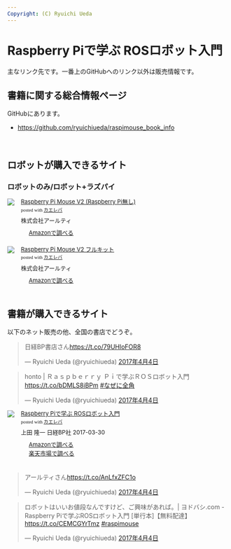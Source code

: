 ```yaml
---
Copyright: (C) Ryuichi Ueda
---
```



# Raspberry Piで学ぶ ROSロボット入門
主なリンク先です。一番上のGitHubへのリンク以外は販売情報です。

<h2>書籍に関する総合情報ページ</h2>
GitHubにあります。
<ul>
 	<li><a href="https://github.com/ryuichiueda/raspimouse_book_info">https://github.com/ryuichiueda/raspimouse_book_info</a></li>
</ul>
&nbsp;



<h2>ロボットが購入できるサイト</h2>

<h3>ロボットのみ/ロボット+ラズパイ</h3>

<div class="kaerebalink-box" style="text-align:left;padding-bottom:20px;font-size:small;/zoom: 1;overflow: hidden;"><div class="kaerebalink-image" style="float:left;margin:0 15px 10px 0;"><a href="http://www.amazon.co.jp/exec/obidos/ASIN/B01H9S7R56/ryuichiueda-22/" target="_blank" ><img src="https://images-fe.ssl-images-amazon.com/images/I/51OcpDyUgqL._SL160_.jpg" style="border: none;" /></a></div><div class="kaerebalink-info" style="line-height:120%;/zoom: 1;overflow: hidden;"><div class="kaerebalink-name" style="margin-bottom:10px;line-height:120%"><a href="http://www.amazon.co.jp/exec/obidos/ASIN/B01H9S7R56/ryuichiueda-22/" target="_blank" >Raspberry Pi Mouse V2 (Raspberry Pi無し)</a><div class="kaerebalink-powered-date" style="font-size:8pt;margin-top:5px;font-family:verdana;line-height:120%">posted with <a href="http://kaereba.com" rel="nofollow" target="_blank">カエレバ</a></div></div><div class="kaerebalink-detail" style="margin-bottom:5px;"> 株式会社アールティ     </div><div class="kaerebalink-link1" style="margin-top:10px;"><div class="shoplinkamazon" style="margin-right:5px;background: url('//img.yomereba.com/simple5.gif') 0 0 no-repeat;padding: 2px 0 2px 18px;white-space: nowrap;"><a href="http://www.amazon.co.jp/gp/search?keywords=Raspberry%20Pi%20Mouse%20V2&__mk_ja_JP=%E3%82%AB%E3%82%BF%E3%82%AB%E3%83%8A&tag=ryuichiueda-22" target="_blank" >Amazonで調べる</a></div></div></div><div class="booklink-footer" style="clear: left"></div></div>


<div class="kaerebalink-box" style="text-align:left;padding-bottom:20px;font-size:small;/zoom: 1;overflow: hidden;"><div class="kaerebalink-image" style="float:left;margin:0 15px 10px 0;"><a href="http://www.amazon.co.jp/exec/obidos/ASIN/B01H9SEEM0/ryuichiueda-22/" target="_blank" ><img src="https://images-fe.ssl-images-amazon.com/images/I/51nmmgfSpYL._SL160_.jpg" style="border: none;" /></a></div><div class="kaerebalink-info" style="line-height:120%;/zoom: 1;overflow: hidden;"><div class="kaerebalink-name" style="margin-bottom:10px;line-height:120%"><a href="http://www.amazon.co.jp/exec/obidos/ASIN/B01H9SEEM0/ryuichiueda-22/" target="_blank" >Raspberry Pi Mouse V2 フルキット</a><div class="kaerebalink-powered-date" style="font-size:8pt;margin-top:5px;font-family:verdana;line-height:120%">posted with <a href="http://kaereba.com" rel="nofollow" target="_blank">カエレバ</a></div></div><div class="kaerebalink-detail" style="margin-bottom:5px;"> 株式会社アールティ     </div><div class="kaerebalink-link1" style="margin-top:10px;"><div class="shoplinkamazon" style="margin-right:5px;background: url('//img.yomereba.com/simple5.gif') 0 0 no-repeat;padding: 2px 0 2px 18px;white-space: nowrap;"><a href="http://www.amazon.co.jp/gp/search?keywords=Raspberry%20Pi%20Mouse%20V2&__mk_ja_JP=%E3%82%AB%E3%82%BF%E3%82%AB%E3%83%8A&tag=ryuichiueda-22" target="_blank" >Amazonで調べる</a></div></div></div><div class="booklink-footer" style="clear: left"></div></div>


<h2>書籍が購入できるサイト</h2>

以下のネット販売の他、全国の書店でどうぞ。

<blockquote class="twitter-tweet" data-lang="ja"><p lang="ja" dir="ltr">日経BP書店さん<a href="https://t.co/79UHloFOR8">https://t.co/79UHloFOR8</a></p>&mdash; Ryuichi Ueda (@ryuichiueda) <a href="https://twitter.com/ryuichiueda/status/849189287107018752">2017年4月4日</a></blockquote>
<script async src="//platform.twitter.com/widgets.js" charset="utf-8"></script>

<blockquote class="twitter-tweet" data-lang="ja"><p lang="ja" dir="ltr">honto | Ｒａｓｐｂｅｒｒｙ Ｐｉで学ぶＲＯＳロボット入門 <a href="https://t.co/bDMLS8iBPm">https://t.co/bDMLS8iBPm</a> <a href="https://twitter.com/hashtag/%E3%81%AA%E3%81%9C%E3%81%AB%E5%85%A8%E8%A7%92?src=hash">#なぜに全角</a></p>&mdash; Ryuichi Ueda (@ryuichiueda) <a href="https://twitter.com/ryuichiueda/status/849189630461083648">2017年4月4日</a></blockquote>
<script async src="//platform.twitter.com/widgets.js" charset="utf-8"></script>


<div class="kaerebalink-box" style="text-align:left;padding-bottom:20px;font-size:small;/zoom: 1;overflow: hidden;"><div class="kaerebalink-image" style="float:left;margin:0 15px 10px 0;"><a href="http://www.amazon.co.jp/exec/obidos/ASIN/4822239292/ryuichiueda-22/" target="_blank" ><img src="https://images-fe.ssl-images-amazon.com/images/I/51RIz4wkCyL._SL160_.jpg" style="border: none;" /></a></div><div class="kaerebalink-info" style="line-height:120%;/zoom: 1;overflow: hidden;"><div class="kaerebalink-name" style="margin-bottom:10px;line-height:120%"><a href="http://www.amazon.co.jp/exec/obidos/ASIN/4822239292/ryuichiueda-22/" target="_blank" >Raspberry Piで学ぶ ROSロボット入門</a><div class="kaerebalink-powered-date" style="font-size:8pt;margin-top:5px;font-family:verdana;line-height:120%">posted with <a href="http://kaereba.com" rel="nofollow" target="_blank">カエレバ</a></div></div><div class="kaerebalink-detail" style="margin-bottom:5px;">上田 隆一 日経BP社 2017-03-30    </div><div class="kaerebalink-link1" style="margin-top:10px;"><div class="shoplinkamazon" style="margin-right:5px;background: url('//img.yomereba.com/simple5.gif') 0 0 no-repeat;padding: 2px 0 2px 18px;white-space: nowrap;"><a href="http://www.amazon.co.jp/gp/search?keywords=ROS%E3%83%AD%E3%83%9C%E3%83%83%E3%83%88%E5%85%A5%E9%96%80&__mk_ja_JP=%E3%82%AB%E3%82%BF%E3%82%AB%E3%83%8A&tag=ryuichiueda-22" target="_blank" >Amazonで調べる</a></div><div class="shoplinkrakuten" style="margin-right:5px;background: url('//img.yomereba.com/simple5.gif') 0 0 no-repeat;padding: 2px 0 2px 18px;white-space: nowrap;"><a href="https://hb.afl.rakuten.co.jp/hgc/160ef62b.67679dda.160ef62c.1fcc3769/?pc=http%3A%2F%2Fsearch.rakuten.co.jp%2Fsearch%2Fmall%2FROS%25E3%2583%25AD%25E3%2583%259C%25E3%2583%2583%25E3%2583%2588%25E5%2585%25A5%25E9%2596%2580%2F-%2Ff.1-p.1-s.1-sf.0-st.A-v.2%3Fx%3D0%26scid%3Daf_ich_link_urltxt%26m%3Dhttp%3A%2F%2Fm.rakuten.co.jp%2F" target="_blank" >楽天市場で調べる</a></div></div></div><div class="booklink-footer" style="clear: left"></div></div>

<blockquote class="twitter-tweet" data-lang="ja"><p lang="ja" dir="ltr">アールティさん<a href="https://t.co/AnLfxZFC1o">https://t.co/AnLfxZFC1o</a></p>&mdash; Ryuichi Ueda (@ryuichiueda) <a href="https://twitter.com/ryuichiueda/status/849190619499044864">2017年4月4日</a></blockquote>
<script async src="//platform.twitter.com/widgets.js" charset="utf-8"></script>


<blockquote class="twitter-tweet" data-lang="ja"><p lang="ja" dir="ltr">ロボットはいいお値段なんですけど、ご興味があれば。| ヨドバシ.com - Raspberry Piで学ぶROSロボット入門 [単行本]【無料配達】 <a href="https://t.co/CEMCGYrTmz">https://t.co/CEMCGYrTmz</a> <a href="https://twitter.com/hashtag/raspimouse?src=hash">#raspimouse</a></p>&mdash; Ryuichi Ueda (@ryuichiueda) <a href="https://twitter.com/ryuichiueda/status/849133660326330369">2017年4月4日</a></blockquote>
<script async src="//platform.twitter.com/widgets.js" charset="utf-8"></script>

